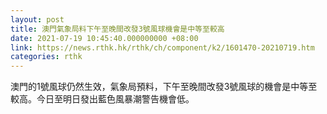 ```yaml
---
layout: post
title: 澳門氣象局料下午至晚間改發3號風球機會是中等至較高
date: 2021-07-19 10:45:40.000000000 +08:00
link: https://news.rthk.hk/rthk/ch/component/k2/1601470-20210719.htm
categories: rthk
---
```


澳門的1號風球仍然生效，氣象局預料，下午至晚間改發3號風球的機會是中等至較高。今日至明日發出藍色風暴潮警告機會低。
